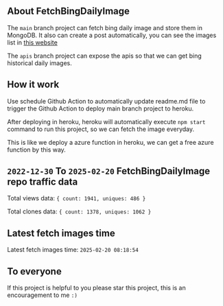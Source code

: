 ## About FetchBingDailyImage

The `main` branch project can fetch bing daily image and store them in MongoDB.
It also can create a post automatically, you can see the images list in [this website](https://oursalbum.netlify.app)

The `apis` branch project can expose the apis so that we can get bing historical daily images.

## How it work

Use schedule Github Action to automatically update readme.md file to trigger the Github Action to deploy main branch project to heroku.

After deploying in heroku, heroku will automatically execute `npm start` command to run this project, so we can fetch the image everyday.

This is like we deploy a azure function in heroku, we can get a free azure function by this way.

## `2022-12-30` To `2025-02-20` FetchBingDailyImage repo traffic data

Total views data: `{ count: 1941, uniques: 486 }`

Total clones data: `{ count: 1378, uniques: 1062 }`

## Latest fetch images time

Latest fetch images time: `2025-02-20 08:18:54`

## To everyone

If this project is helpful to you please star this project, this is an encouragement to me `:)`



